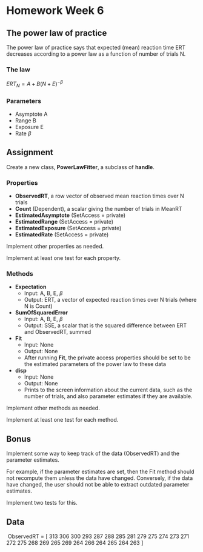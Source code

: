 # Homework Week 6

## The power law of practice

The power law of practice says that expected (mean) reaction time ERT decreases according to a power law as a function of number of trials N.

### The law

$ERT_N = A + B (N + E)^{-\beta}$

### Parameters

  - Asymptote A
  - Range B
  - Exposure E
  - Rate $\beta$



## Assignment

Create a new class, **PowerLawFitter**, a subclass of **handle**.

### Properties

  - **ObservedRT**, a row vector of observed mean reaction times over N trials
  - **Count** (Dependent), a scalar giving the number of trials in MeanRT
  - **EstimatedAsymptote** (SetAccess = private)
  - **EstimatedRange** (SetAccess = private)
  - **EstimatedExposure** (SetAccess = private)
  - **EstimatedRate** (SetAccess = private)

Implement other properties as needed.

Implement at least one test for each property.

### Methods

- **Expectation**
    - Input: A, B, E, $\beta$
    - Output: ERT, a vector of expected reaction times over N trials (where N is Count)
- **SumOfSquaredError**
    - Input: A, B, E, $\beta$
    - Output: SSE, a scalar that is the squared difference between ERT and ObservedRT, summed
- **Fit**
    - Input: None
    - Output: None
    - After running **Fit**, the private access properties should be set to be the estimated parameters of the power law to these data
- **disp**
  - Input: None
  - Output: None
  - Prints to the screen information about the current data, such as the number of trials, and also parameter estimates if they are available.

Implement other methods as needed.

Implement at least one test for each method.

## Bonus

Implement some way to keep track of the data (ObservedRT) and the parameter estimates.  

For example, if the parameter estimates are set, then the Fit method should not recompute them unless the data have changed.  Conversely, if the data have changed, the user should not be able to extract outdated parameter estimates.

Implement two tests for this.

## Data

​    ObservedRT = [  313   306   300   293   287   288   285   281   279   275   274   273   271   272   275   268   269   265   269   264   266   264   265   264   263 ]

